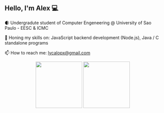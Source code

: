 ## Hello, I'm Alex 💻

🌒 Undergradute student of Computer Engeneering @ University of Sao Paulo - EESC & ICMC

🔭 Honing my skills on: JavaScript backend development (Node.js), Java / C standalone programs

📫 How to reach me: lycalopx@gmail.com

<div align="center">
  <img src="https://github-readme-stats.vercel.app/api?username=LycalopX&show_icons=true&theme=radical" height="150"/>
  <img src="https://github-readme-stats.vercel.app/api/top-langs/?username=LycalopX&layout=compact&theme=radical" height="150"/>
</div>



